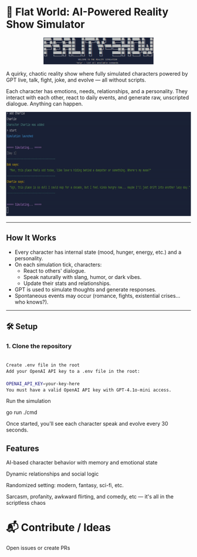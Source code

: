 # 🧠 Flat World: AI-Powered Reality Show Simulator

<p align="center">
  <img src="./assets/logo.png" alt="Flat World Logo" width="300"/>
</p>

A quirky, chaotic reality show where fully simulated characters powered by GPT live, talk, fight, joke, and evolve — all without scripts.

Each character has emotions, needs, relationships, and a personality. They interact with each other, react to daily events, and generate raw, unscripted dialogue. Anything can happen.

<p align="center">
  <img src="./assets/example.gif" alt="Flat World Demo" width="600"/>
</p>

---

## How It Works

- Every character has internal state (mood, hunger, energy, etc.) and a personality.
- On each simulation tick, characters:
    - React to others' dialogue.
    - Speak naturally with slang, humor, or dark vibes.
    - Update their stats and relationships.
- GPT is used to simulate thoughts and generate responses.
- Spontaneous events may occur (romance, fights, existential crises... who knows?).

---

## 🛠 Setup

### 1. Clone the repository

```bash

Create .env file in the root
Add your OpenAI API key to a .env file in the root:

OPENAI_API_KEY=your-key-here
You must have a valid OpenAI API key with GPT-4.1o-mini access.
```

Run the simulation

go run ./cmd

Once started, you'll see each character speak and evolve every 30 seconds.

## Features
AI-based character behavior with memory and emotional state

Dynamic relationships and social logic

Randomized setting: modern, fantasy, sci-fi, etc.

Sarcasm, profanity, awkward flirting, and comedy, etc — it's all in the scriptless chaos

# 📬 Contribute / Ideas
Open issues or create PRs